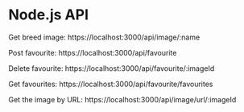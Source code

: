 <h1>Node.js API</h1> 

<p>Get breed image:  https://localhost:3000/api/image/:name</p>
<p>Post favourite:  https://localhost:3000/api/favourite</p>
<p>Delete favourite: https://localhost:3000/api/favourite/:imageId</p>
<p>Get favourites: https://localhost:3000/api/favourite/favourites</p>
<p>Get the image by URL: https://localhost:3000/api/image/url/:imageId</p>
